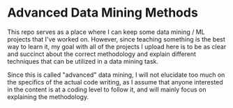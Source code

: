 # Advanced Data Mining Methods

This repo serves as a place where I can keep some data mining / ML projects that I've worked on. However, since teaching something is the best way to learn it, my goal with all of the projects I upload here is to be as clear and succinct about the correct methodology and explain different techniques that can be utilized in a data mining task.

Since this is called "advanced" data mining, I will not elucidate too much on the specifics of the actual code writing, as I assume that anyone interested in the content is at a coding level to follow it, and will mainly focus on explaining the methodology.

